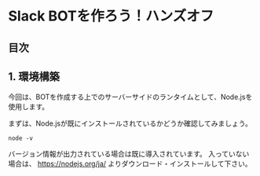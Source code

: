 # Slack BOTを作ろう！ハンズオフ

## 目次


## 1. 環境構築

今回は、BOTを作成する上でのサーバーサイドのランタイムとして、Node.jsを使用します。

まずは、Node.jsが既にインストールされているかどうか確認してみましょう。

```shell
node -v
```

バージョン情報が出力されている場合は既に導入されています。
入っていない場合は、 https://nodejs.org/ja/ よりダウンロード・インストールして下さい。

